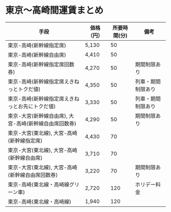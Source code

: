 # 東京～高崎間運賃まとめ

|  手段|  価格（円）|所要時間(分)|備考|
----|---- |----|----
|東京-高崎(新幹線指定席) |5,130 |50||
|東京-高崎(新幹線自由席) |4,410 |50||
|東京-高崎(新幹線指定席回数券) |4,270 |50|期間制限あり|
|東京-高崎(新幹線指定席えきねっとトクだ値) |4,350 |50|列車・期間制限あり|
|東京-高崎(新幹線指定席えきねっとお先にトクだ値) |3,330 |50|列車・期間制限あり|
|東京-大宮(新幹線自由席), 大宮-高崎(新幹線自由席回数券) |4,290 |50|期間制限あり|
|東京-大宮(東北線), 大宮-高崎(新幹線指定席) |4,430 |70||
|東京-大宮(東北線), 大宮-高崎(新幹線自由席) |3,710 |70||
|東京-大宮(東北線), 大宮-高崎(新幹線自由席回数券) |3,220 |70|期間制限あり|
|東京-高崎(東北線・高崎線グリーン車) |2,720|120|ホリデー料金|
|東京-高崎(東北線・高崎線) |1,940 |120||
